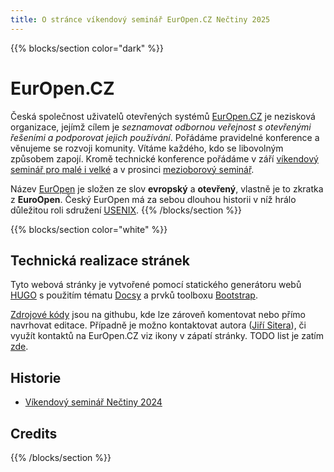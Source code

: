 ```yaml
---
title: O stránce víkendový seminář EurOpen.CZ Nečtiny 2025
---
```


{{% blocks/section color="dark" %}}
# EurOpen.CZ
Česká společnost uživatelů otevřených systémů [EurOpen.CZ](https://www.europen.cz/) je nezisková organizace, jejímž cílem je *seznamovat odbornou veřejnost s otevřenými řešeními a podporovat jejich používání*. Pořádáme pravidelné konference a věnujeme se rozvoji komunity. Vítáme každého, kdo se libovolným způsobem zapojí. Kromě technické konference pořádáme v září [víkendový seminář pro malé i velké](https://www.europen.cz/node/94) a v prosinci [mezioborový seminář](https://www.europen.cz/node/90).

Název [EurOpen](https://www.europen.cz/) je složen ze slov  **evropský** a **otevřený**, vlastně je to zkratka z **EuroOpen**. Český EurOpen má za sebou dlouhou historii v níž hrálo důležitou roli sdružení [USENIX](https://www.usenix.org/).
{{% /blocks/section %}}

{{% blocks/section color="white" %}}
## Technická realizace stránek
Tyto webová stránky je vytvořené pomocí statického generátoru webů [HUGO](https://gohugo.io) s použitím tématu [Docsy](https://www.docsy.dev/) a prvků toolboxu [Bootstrap](https://getbootstrap.com/).

[Zdrojové kódy](https://github.com/civenka/civenka.github.io) jsou na githubu, kde lze zároveň komentovat nebo přímo navrhovat editace. Případně je možno kontaktovat autora ([Jiří Sitera](https://siterovi.cz/jiri/)), či využít kontaktů na EurOpen.CZ viz ikony v zápatí stránky. TODO list je zatím [zde](https://siterovi.cz/news/europen.cz/).

## Historie

- [Víkendový seminář Nečtiny 2024](https://nectiny.europen.cz/2024)

## Credits



{{% /blocks/section %}}

